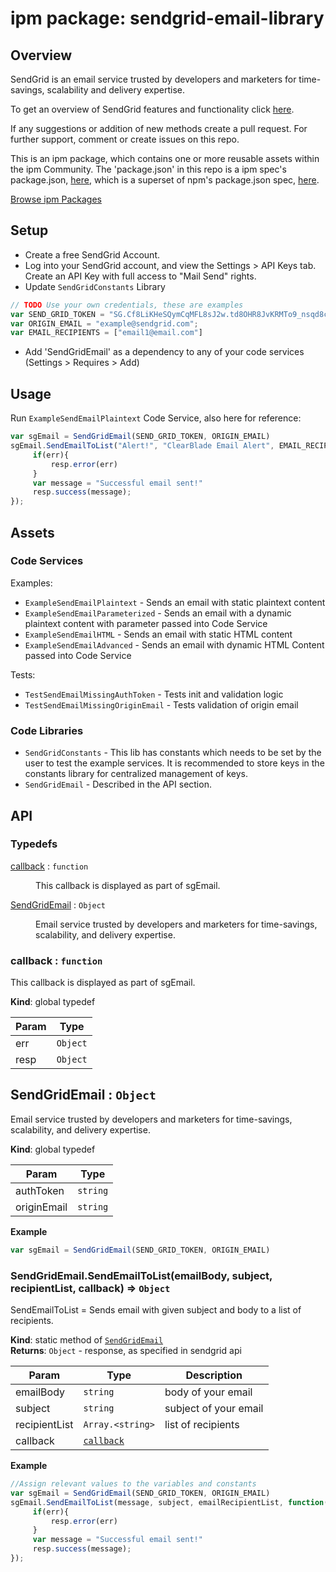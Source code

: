 
# ipm package: sendgrid-email-library

## Overview
SendGrid is an email service trusted by developers and marketers for time-savings, scalability and delivery expertise.  

To get an overview of SendGrid features and functionality click [here](https://sendgrid.com). 

If any suggestions or addition of new methods create a pull request. For further support, comment or create issues on this repo.

This is an ipm package, which contains one or more reusable assets within the ipm Community. The 'package.json' in this repo is a ipm spec's package.json, [here](https://docs.clearblade.com/v/3/6-ipm/spec), which is a superset of npm's package.json spec, [here](https://docs.npmjs.com/files/package.json).

[Browse ipm Packages](https://ipm.clearblade.com)

## Setup

- Create a free SendGrid Account. 
- Log into your SendGrid account, and view the Settings > API Keys tab. Create an API Key with full access to "Mail Send" rights.
- Update `SendGridConstants` Library

```js
// TODO Use your own credentials, these are examples
var SEND_GRID_TOKEN = "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"
var ORIGIN_EMAIL = "example@sendgrid.com";
var EMAIL_RECIPIENTS = ["email1@email.com"]
```

- Add 'SendGridEmail' as a dependency to any of your code services (Settings > Requires > Add)

## Usage

Run `ExampleSendEmailPlaintext` Code Service, also here for reference:

```js
var sgEmail = SendGridEmail(SEND_GRID_TOKEN, ORIGIN_EMAIL)
sgEmail.SendEmailToList("Alert!", "ClearBlade Email Alert", EMAIL_RECIPIENTS, function(err, data){
     if(err){
         resp.error(err)
     }
     var message = "Successful email sent!"
     resp.success(message);
});
```

## Assets

### Code Services

Examples:

* `ExampleSendEmailPlaintext` - Sends an email with static plaintext content
* `ExampleSendEmailParameterized` - Sends an email with a dynamic plaintext content with parameter passed into Code Service
* `ExampleSendEmailHTML` - Sends an email with static HTML content
* `ExampleSendEmailAdvanced` - Sends an email with dynamic HTML Content passed into Code Service

Tests:

* `TestSendEmailMissingAuthToken` - Tests init and validation logic
* `TestSendEmailMissingOriginEmail` - Tests validation of origin email

### Code Libraries

* `SendGridConstants` - This lib has constants which needs to be set by the user to test the example services. It is recommended to store keys in the constants library for centralized management of keys.
* `SendGridEmail` - Described in the API section.

## API<a name="sendgrid-email-library"></a>
### Typedefs

<dl>
<dt><a href="#callback">callback</a> : <code>function</code></dt>
<dd><p>This callback is displayed as part of sgEmail.</p>
</dd>
<dt><a href="#SendGridEmail">SendGridEmail</a> : <code>Object</code></dt>
<dd><p>Email service trusted by developers and marketers for time-savings, scalability, and delivery expertise.</p>
</dd>
</dl>

<a name="callback"></a>

### callback : <code>function</code>
This callback is displayed as part of sgEmail.

**Kind**: global typedef  

| Param | Type |
| --- | --- |
| err | <code>Object</code> | 
| resp | <code>Object</code> | 

<a name="SendGridEmail"></a>

## SendGridEmail : <code>Object</code>
Email service trusted by developers and marketers for time-savings, scalability, and delivery expertise.

**Kind**: global typedef  

| Param | Type |
| --- | --- |
| authToken | <code>string</code> | 
| originEmail | <code>string</code> | 

**Example**  
```js
var sgEmail = SendGridEmail(SEND_GRID_TOKEN, ORIGIN_EMAIL)
```
<a name="SendGridEmail.SendEmailToList"></a>

### SendGridEmail.SendEmailToList(emailBody, subject, recipientList, callback) ⇒ <code>Object</code>
SendEmailToList = Sends email with given subject and body to a list of recipients.

**Kind**: static method of [<code>SendGridEmail</code>](#SendGridEmail)  
**Returns**: <code>Object</code> - response, as specified in sendgrid api  

| Param | Type | Description |
| --- | --- | --- |
| emailBody | <code>string</code> | body of your email |
| subject | <code>string</code> | subject of your email |
| recipientList | <code>Array.&lt;string&gt;</code> | list of recipients |
| callback | [<code>callback</code>](#callback) |  |

**Example**
 
```js
//Assign relevant values to the variables and constants
var sgEmail = SendGridEmail(SEND_GRID_TOKEN, ORIGIN_EMAIL)
sgEmail.SendEmailToList(message, subject, emailRecipientList, function(err, data){
     if(err){
         resp.error(err)
     }
     var message = "Successful email sent!"
     resp.success(message);
});
```
